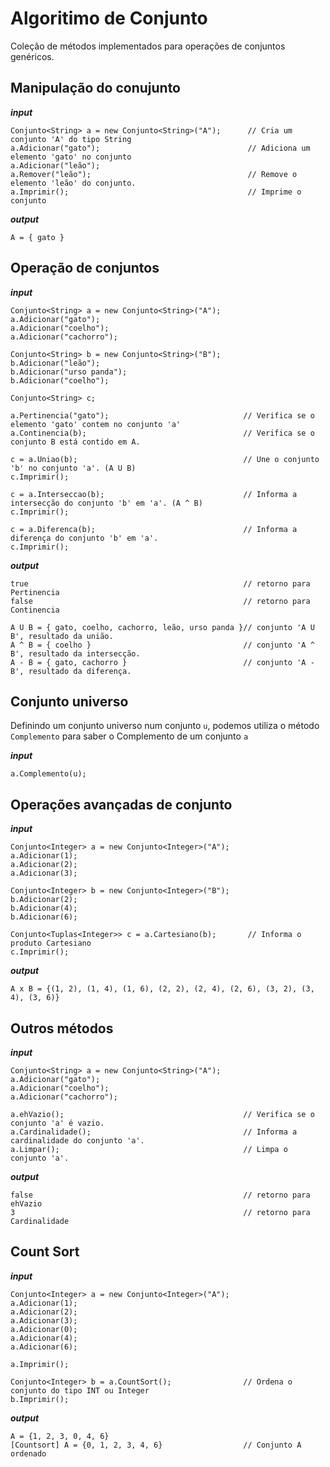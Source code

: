 Algoritimo de Conjunto
==================

Coleção de métodos implementados para operações de conjuntos genéricos.

## Manipulação do conujunto

***input***

    Conjunto<String> a = new Conjunto<String>("A");      // Cria um conjunto 'A' do tipo String
    a.Adicionar("gato");                                 // Adiciona um elemento 'gato' no conjunto
    a.Adicionar("leão");
    a.Remover("leão");                                   // Remove o elemento 'leão' do conjunto.
    a.Imprimir();                                        // Imprime o conjunto

***output***

    A = { gato }

## Operação de conjuntos

***input***

    Conjunto<String> a = new Conjunto<String>("A");
    a.Adicionar("gato");
    a.Adicionar("coelho");
    a.Adicionar("cachorro");
    
    Conjunto<String> b = new Conjunto<String>("B");
    b.Adicionar("leão");
    b.Adicionar("urso panda");
    b.Adicionar("coelho");
    
    Conjunto<String> c;

    a.Pertinencia("gato");                              // Verifica se o elemento 'gato' contem no conjunto 'a'
    a.Continencia(b);                                   // Verifica se o conjunto B está contido em A.
    
    c = a.Uniao(b);                                     // Une o conjunto 'b' no conjunto 'a'. (A U B)
    c.Imprimir();
    
    c = a.Interseccao(b);                               // Informa a intersecção do conjunto 'b' em 'a'. (A ^ B)
    c.Imprimir();
    
    c = a.Diferenca(b);                                 // Informa a diferença do conjunto 'b' em 'a'.
    c.Imprimir();
    
***output***

    true                                                // retorno para Pertinencia                              
    false                                               // retorno para Continencia
    
    A U B = { gato, coelho, cachorro, leão, urso panda }// conjunto 'A U B', resultado da união.
    A ^ B = { coelho }                                  // conjunto 'A ^ B', resultado da intersecção.
    A - B = { gato, cachorro }                          // conjunto 'A - B', resultado da diferença.

## Conjunto universo

Definindo um conjunto universo num conjunto `u`, podemos utiliza o método `Complemento` para saber o Complemento de um conjunto `a`

***input***

    a.Complemento(u);

## Operações avançadas de conjunto

***input***

    Conjunto<Integer> a = new Conjunto<Integer>("A");
    a.Adicionar(1);
    a.Adicionar(2);
    a.Adicionar(3);
    
    Conjunto<Integer> b = new Conjunto<Integer>("B");
    b.Adicionar(2);
    b.Adicionar(4);
    b.Adicionar(6);
    
    Conjunto<Tuplas<Integer>> c = a.Cartesiano(b);       // Informa o produto Cartesiano
    c.Imprimir();
    
***output***

    A x B = {(1, 2), (1, 4), (1, 6), (2, 2), (2, 4), (2, 6), (3, 2), (3, 4), (3, 6)} 

## Outros métodos

***input***

    Conjunto<String> a = new Conjunto<String>("A");
    a.Adicionar("gato");
    a.Adicionar("coelho");
    a.Adicionar("cachorro");
    
    a.ehVazio();                                        // Verifica se o conjunto 'a' é vazio.
    a.Cardinalidade();                                  // Informa a cardinalidade do conjunto 'a'.
    a.Limpar();                                         // Limpa o conjunto 'a'.

***output***

    false                                               // retorno para ehVazio
    3                                                   // retorno para Cardinalidade
    
## Count Sort

***input***

    Conjunto<Integer> a = new Conjunto<Integer>("A");
    a.Adicionar(1);
    a.Adicionar(2);
    a.Adicionar(3);
    a.Adicionar(0);
    a.Adicionar(4);
    a.Adicionar(6);

    a.Imprimir();

    Conjunto<Integer> b = a.CountSort();                // Ordena o conjunto do tipo INT ou Integer
    b.Imprimir();
    
***output***
    
    A = {1, 2, 3, 0, 4, 6}
    [Countsort] A = {0, 1, 2, 3, 4, 6}                  // Conjunto A ordenado

